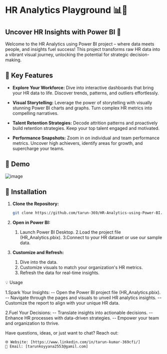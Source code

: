 # HR Analytics Playground 📊💼

## Uncover HR Insights with Power BI 🚀

Welcome to the HR Analytics using Power BI project – where data meets people, and insights fuel success! This project transforms raw HR data into a vibrant visual journey, unlocking the potential for strategic decision-making.

## 🌟 Key Features

- **Explore Your Workforce:** Dive into interactive dashboards that bring your HR data to life. Discover trends, patterns, and outliers effortlessly.

- **Visual Storytelling:** Leverage the power of storytelling with visually stunning Power BI charts and graphs. Turn complex HR metrics into compelling narratives.

- **Talent Retention Strategies:** Decode attrition patterns and proactively build retention strategies. Keep your top talent engaged and motivated.

- **Performance Snapshots:** Zoom in on individual and team performance metrics. Uncover high achievers, identify areas for growth, and supercharge your teams.

## 🎥 Demo

![image](https://github.com/tarun-369/HR-Analytics-using-Power-BI/assets/101991015/20917603-9f8c-417d-bf99-f0f868d1ab4d)


## 🚀 Installation

1. **Clone the Repository:**

   ```bash
   git clone https://github.com/tarun-369/HR-Analytics-using-Power-BI.git```

2. **Open in Power BI:**
   1. Launch Power BI Desktop.
   2.Load the project file (HR_Analytics.pbix).
   3.Connect to your HR dataset or use our sample data.

3. **Customize and Refresh:**
   1. Dive into the data.
   2. Customize visuals to match your organization's HR metrics.
   3. Refresh the data for real-time insights.

💡 Usage

  1.Spark Your Insights:
       -- Open the Power BI project file (HR_Analytics.pbix).
       -- Navigate through the pages and visuals to unveil HR analytics insights.
       -- Customize the report to align with your unique HR data.

  2.Fuel Your Decisions:
       -- Translate insights into actionable decisions.
       -- Enhance HR processes with data-driven strategies.
       -- Empower your team and organization to thrive.


Have questions, ideas, or just want to chat? Reach out:

    🌐 Website: [https://www.linkedin.com/in/tarun-kumar-369cfi/]
    📧 Email: [tarunkoyyana2553@gamil.com]
